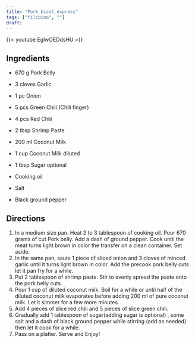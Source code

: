 ```yaml
---
title: "Pork_bicol_express"
tags: ["filipino", ""]
draft:
---
```

{{< youtube EglwOEDdsHU  >}}

## Ingredients

-   670 g Pork Belly

-   3 cloves Garlic

-   1 pc Onion

-   5 pcs Green Chili (Chili finger)

-   4 pcs Red Chili

-   2 tbsp Shrimp Paste

-   200 ml Coconut Milk

-   1 cup Coconut Milk diluted

-   1 tbsp Sugar optional

-   Cooking oil

-   Salt

-   Black ground pepper

## Directions

1. In a medium size pan. Heat 2 to 3 tablespoon of  cooking oil. Pour 670 grams of cut Pork belly. Add a dash of ground pepper. Cook until the meat turns light brown in color the transfer on a clean container. Set aside.
2. In the same pan, saute 1 piece of sliced onion and 3 cloves of minced garlic until it turns light brown in color. Add the precook pork belly cuts let it pan fry for a while.
3. Put 2 tablespoon of shrimp paste. Stir to evenly spread the paste onto the pork belly cuts.
4. Pour 1 cup of diluted coconut milk. Boil for a while or until half of the diluted coconut milk evaporates before adding 200 ml of pure coconut milk. Let it simmer for a few more minutes.
5. Add 4 pieces of slice red chili and 5 pieces of slice green chili.
6. Gradually add 1 tablespoon of sugar(adding sugar is optional) , some salt and a dash of black ground pepper while stirring (add as needed) then let it cook for a while. 
7. Pass on a platter. Serve and Enjoy!